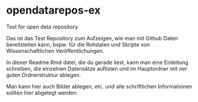 # opendatarepos-ex

Test for open data repository

Das ist das Test Repository zum Aufzeigen, wie man mit Github Daten bereitstellen kann, bspw. für die Rohdaten und Skripte von Wissenschaftlichen Veröffentlichungen. 

In dieser Readme.Rmd datei, die du gerade liest, kann man eine Einleitung schreiben, die einzelnen Datensätze auflisten und im Hauptordner mit ner guten Ordnerstruktur ablegen. 

Man kann hier auch Bilder ablegen, etc. und alle schriftlichen Informationen sollten hier abgelegt werden. 


